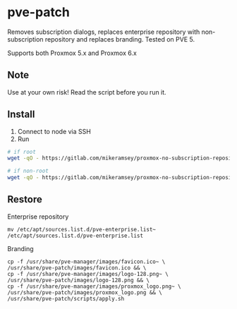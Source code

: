 # pve-patch

Removes subscription dialogs, replaces enterprise repository with non-subscription repository and replaces branding. Tested on PVE 5.

Supports both Proxmox 5.x and Proxmox 6.x

## Note

Use at your own risk! Read the script before you run it. 

## Install

1. Connect to node via SSH
2. Run

```bash
# if root
wget -qO - https://gitlab.com/mikeramsey/proxmox-no-subscription-repository-pve-patch/-/raw/master/patch.sh | bash

# if non-root
wget -qO - https://gitlab.com/mikeramsey/proxmox-no-subscription-repository-pve-patch/-/raw/master/patch.sh | sudo bash
```

## Restore

Enterprise repository

```
mv /etc/apt/sources.list.d/pve-enterprise.list~ /etc/apt/sources.list.d/pve-enterprise.list
```

Branding

```
cp -f /usr/share/pve-manager/images/favicon.ico~ \
/usr/share/pve-patch/images/favicon.ico && \
cp -f /usr/share/pve-manager/images/logo-128.png~ \
/usr/share/pve-patch/images/logo-128.png && \
cp -f /usr/share/pve-manager/images/proxmox_logo.png~ \
/usr/share/pve-patch/images/proxmox_logo.png && \
/usr/share/pve-patch/scripts/apply.sh
```

